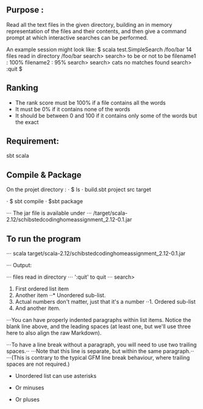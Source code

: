 ## Purpose :
Read all the text files in the given directory,
building an in memory representation of the files and their contents,
and then give a command prompt at which interactive searches can be performed.


An example session might look like:
$ scala test.SimpleSearch /foo/bar 14 files read in directory /foo/bar search>
search> to be or not to be filename1 : 100%
filename2 : 95% search>
search> cats
no matches found search> :quit
$


## Ranking
* The rank score must be 100% if a file contains all the words
* It must be 0% if it contains none of the words
* It should be between 0 and 100 if it contains only some of the words ­ but the exact


## Requirement:
sbt
scala

	

## Compile & Package 
On the projet directory : 
⋅ $ ls
⋅ build.sbt	project		src		target	

⋅ $ sbt compile
⋅ $sbt package

⋅⋅⋅ The jar file is available under 
⋅⋅⋅ /target/scala-2.12/schibstedcodinghomeassignment_2.12-0.1.jar

## To run the program
⋅⋅⋅ scala target/scala-2.12/schibstedcodinghomeassignment_2.12-0.1.jar <path to text file> 

⋅⋅⋅ Output:

⋅⋅⋅ files read in directory <path text file>
⋅⋅⋅ ':quit' to quit
⋅⋅⋅ search>


1. First ordered list item
2. Another item
⋅⋅* Unordered sub-list. 
1. Actual numbers don't matter, just that it's a number
⋅⋅1. Ordered sub-list
4. And another item.

⋅⋅⋅You can have properly indented paragraphs within list items. Notice the blank line above, and the leading spaces (at least one, but we'll use three here to also align the raw Markdown).

⋅⋅⋅To have a line break without a paragraph, you will need to use two trailing spaces.⋅⋅
⋅⋅⋅Note that this line is separate, but within the same paragraph.⋅⋅
⋅⋅⋅(This is contrary to the typical GFM line break behaviour, where trailing spaces are not required.)

* Unordered list can use asterisks
- Or minuses
+ Or pluses
